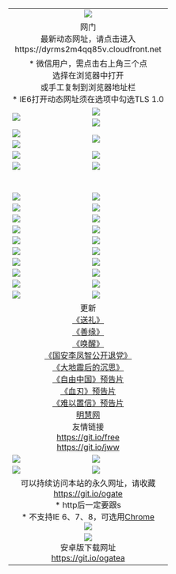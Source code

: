 ﻿<table>
  <tr></tr>
  <tr><td colspan=2 align=center><img src="https://cloud.githubusercontent.com/assets/11880933/13434984/f430fae2-e012-11e5-814f-c2df1e82b247.jpg" /></td></tr>
  <tr><td colspan=2 align=center>网门<br>最新动态网址，请点击进入
<br>https://dyrms2m4qq85v.cloudfront.net
    </td>
  </tr>
  <tr>
    <td colspan=2 align=center>* 微信用户，需点击右上角三个点<br>选择在浏览器中打开<br>或手工复制到浏览器地址栏
    <br>* IE6打开动态网址须在选项中勾选TLS 1.0</td>
  </tr>
  <tr>
    <td rowspan=2><a href="https://dyrms2m4qq85v.cloudfront.net/ogUP.aspx?name=11DKC.mp4&list=11DKC" target="_blank"><img src="https://dyrms2m4qq85v.cloudfront.net/Up/11DKC1.jpg" /></a></td> 
    <td><div><a href="https://dyrms2m4qq85v.cloudfront.net/ogUP.aspx?name=LRWS.mp4&list=LRWS" target="_blank"><img src="https://dyrms2m4qq85v.cloudfront.net/Up/LRWS.jpg" /></a></td>
   </tr>
  <tr>
    <td><a href="https://dyrms2m4qq85v.cloudfront.net/ogNiceVedio.aspx" target="_blank"><img src="https://dyrms2m4qq85v.cloudfront.net/Up/11TGKDY.jpg" /></a></td>
  </tr>
  <tr>
    <td><a href="https://dyrms2m4qq85v.cloudfront.net/ogUP.aspx?name=JQR.mp4&count=2" target="_blank"><img src="https://dyrms2m4qq85v.cloudfront.net/Up/JQR.jpg" /></a></td>   
    <td rowspan=2><a href="https://dyrms2m4qq85v.cloudfront.net/ogUP.aspx?name=JP.mp4&count=9" target="_blank"><img src="https://dyrms2m4qq85v.cloudfront.net/Up/JP.jpg" /></td>
  </tr>
  <tr>
    <td><a href="https://dyrms2m4qq85v.cloudfront.net/ogUP.aspx?name=WH.mp4" target="_blank"><img src="https://dyrms2m4qq85v.cloudfront.net/Up/WH.jpg" /></a></td>
  </tr>
  <tr>
    <td><a href="https://dyrms2m4qq85v.cloudfront.net/ogUP.aspx?name=SSZJ.mp4&list=SSZJ" target="_blank"><img src="https://dyrms2m4qq85v.cloudfront.net/Up/SSZJ.jpg" /></a></td>
    <td><a href="https://dyrms2m4qq85v.cloudfront.net/ogUP.aspx?name=1XQK.mp4&count=13" target="_blank"><img src="https://dyrms2m4qq85v.cloudfront.net/Up/1XQK.jpg" /></a</td>
  </tr>
  <tr>
    <td><a href="https://dyrms2m4qq85v.cloudfront.net/ogUP.aspx?name=ZY.mp4&count=2015|16" target="_blank"><img src="https://dyrms2m4qq85v.cloudfront.net/Up/ZY.jpg" /></a</td>
    <td><a href="https://dyrms2m4qq85v.cloudfront.net/ogUP.aspx?name=XTFY.mp4&count=B|2,A|24" target="_blank"><img src="https://dyrms2m4qq85v.cloudfront.net/Up/XTFY.jpg" /></a></td>
  </tr>
  <tr height="40">
  </tr>
  <tr>
    <td><a href="https://dyrms2m4qq85v.cloudfront.net/ogUP.aspx?name=4EE/QQ.mp4&list=4EEQQ" target="_blank"><img src="https://dyrms2m4qq85v.cloudfront.net/Up/4EE/QQ0.jpg"/></a></td>
    <td><a href="https://dyrms2m4qq85v.cloudfront.net/ogUP.aspx?name=4EE/HQ.mp4&list=4EEHQ" target="_blank"><img src="https://dyrms2m4qq85v.cloudfront.net/Up/4EE/HQ0.jpg"/></a></td>
  </tr>
  <tr>
    <td><a href="https://dyrms2m4qq85v.cloudfront.net/ogUP.aspx?name=4EE/ZG.mp4&list=4EEZG" target="_blank"><img src="https://dyrms2m4qq85v.cloudfront.net/Up/4EE/ZG0.jpg"/></a></td>
    <td><a href="https://dyrms2m4qq85v.cloudfront.net/ogUP.aspx?name=4EE/DJ.mp4&list=4EEDJ" target="_blank"><img src="https://dyrms2m4qq85v.cloudfront.net/Up/4EE/DJ0.jpg"/></a></td>
  </tr>
  <tr>
    <td><a href="https://dyrms2m4qq85v.cloudfront.net/ogUP.aspx?name=4EE/GX.mp4&list=4EEGX" target="_blank"><img src="https://dyrms2m4qq85v.cloudfront.net/Up/4EE/GX0.jpg"/></a></td>
    <td><a href="https://dyrms2m4qq85v.cloudfront.net/ogUP.aspx?name=4EE/HD.mp4&list=4EEHD" target="_blank"><img src="https://dyrms2m4qq85v.cloudfront.net/Up/4EE/HD0.jpg"/></a></td>
  </tr>
  <tr>
    <td><a href="https://dyrms2m4qq85v.cloudfront.net/ogUP.aspx?name=4EE/TX.mp4&list=4EETX" target="_blank"><img src="https://dyrms2m4qq85v.cloudfront.net/Up/4EE/TX0.jpg"/></a></td>
    <td><a href="https://dyrms2m4qq85v.cloudfront.net/ogUP.aspx?name=4EE/WZ.mp4&list=4EEWZ" target="_blank"><img src="https://dyrms2m4qq85v.cloudfront.net/Up/4EE/WZ0.jpg"/></a></td>
  </tr>
  <tr>
    <td><a href="https://dyrms2m4qq85v.cloudfront.net/onUP.aspx?name=https://d1pog55izwmvoe.cloudfront.net/" target="_blank"><img src="https://dyrms2m4qq85v.cloudfront.net/Up/0DTW.jpg"/></a></td>
    <td><a href="https://dyrms2m4qq85v.cloudfront.net/onUP.aspx?name=https://d240ns8up8earz.cloudfront.net/acenter/" target="_blank"><img src="https://dyrms2m4qq85v.cloudfront.net/Up/0TDW.jpg" /></a></td>
  </tr>
  <tr>
    <td><a href="https://dyrms2m4qq85v.cloudfront.net/onUP.aspx?name=https://d4508d6vomz2p.cloudfront.net/gb/nsc413.htm" target="_blank"><img src="https://dyrms2m4qq85v.cloudfront.net/Up/0DJY.jpg" /></a></td>
    <td><a href="https://dyrms2m4qq85v.cloudfront.net/onUP.aspx?name=https://dilo7bqpjb57y.cloudfront.net/xtr/gb/prog204.html" target="_blank"><img src="https://dyrms2m4qq85v.cloudfront.net/Up/0XTR.jpg" /></a></td>
  </tr>
  <tr>
    <td><a href="https://dyrms2m4qq85v.cloudfront.net/onUP.aspx?name=https://d3aj00iefsmfgc.cloudfront.net/" target="_blank"><img src="https://dyrms2m4qq85v.cloudfront.net/Up/0MHW.jpg" /></a></td>
    <td><a href="https://dyrms2m4qq85v.cloudfront.net/onUP.aspx?name=https://d20wz7qt14x5d2.cloudfront.net/" target="_blank"><img src="https://dyrms2m4qq85v.cloudfront.net/Up/0ZJW.jpg" /></a></td>
  </tr>
  <tr>
    <td><a href="https://dyrms2m4qq85v.cloudfront.net/ogUP.aspx?name=0FG.zip" target="_blank"><img src="https://dyrms2m4qq85v.cloudfront.net/Up/0FG.jpg" /></a></td>
    <td><a href="https://dyrms2m4qq85v.cloudfront.net/ogUP.aspx?name=0FGA.apk" target="_blank"><img src="https://dyrms2m4qq85v.cloudfront.net/Up/0FGA.jpg" /></a></td>
  </tr>
  <tr>
    <td><a href="https://dyrms2m4qq85v.cloudfront.net/ogUP.aspx?name=0U.zip" target="_blank"><img src="https://dyrms2m4qq85v.cloudfront.net/Up/0U.jpg" /></a></td>
    <td><a href="https://dyrms2m4qq85v.cloudfront.net/ogUP.aspx?name=0UA.apk" target="_blank"><img src="https://dyrms2m4qq85v.cloudfront.net/Up/0UA.jpg" /></a></td>
  </tr>
  <tr>
    <td><a href="https://dyrms2m4qq85v.cloudfront.net/ogUP.aspx?name=0iPPOTV.zip" target="_blank"><img src="https://dyrms2m4qq85v.cloudfront.net/Up/0iPPOTV.jpg" /></a></td>
    <td><a href="https://dyrms2m4qq85v.cloudfront.net/ogUP.aspx?name=0iNTD.apk" target="_blank"><img src="https://dyrms2m4qq85v.cloudfront.net/Up/0iNTD.jpg" /></a></td>
  </tr>
  <tr>
    <td colspan=2 align=center>更新<br>
      <a href="https://dyrms2m4qq85v.cloudfront.net/ogUP.aspx?name=4ESL.mp4" target="_blank">《送礼》</a><br>
      <a href="https://dyrms2m4qq85v.cloudfront.net/ogUP.aspx?name=4ESY.mp4" target="_blank">《善缘》</a><br>
      <a href="https://dyrms2m4qq85v.cloudfront.net/ogUP.aspx?name=4EHX.mp4" target="_blank">《唤醒》</a><br>
      <a href="https://dyrms2m4qq85v.cloudfront.net/ogUP.aspx?name=4LFZ.mp4" target="_blank">《国安李凤智公开退党》</a><br>
      <a href="https://dyrms2m4qq85v.cloudfront.net/ogUP.aspx?name=4DDZHDCS.mp4" target="_blank">《大地震后的沉思》</a><br>
      <a href="https://dyrms2m4qq85v.cloudfront.net/ogUP.aspx?name=11ZYZG0.mp4" target="_blank">《自由中国》预告片</a><br>
      <a href="https://dyrms2m4qq85v.cloudfront.net/ogUP.aspx?name=11XR.mp4" target="_blank">《血刃》预告片</a><br>
      <a href="https://dyrms2m4qq85v.cloudfront.net/ogUP.aspx?name=11NYZX.mp4&count=2" target="_blank">《难以置信》预告片</a><br>
      <a href="https://dyrms2m4qq85v.cloudfront.net/onUP.aspx?name=https://www.minghui.org/" target="_blank">明慧网</a><br>
      友情链接<br>
      <a href="https://dyrms2m4qq85v.cloudfront.net/onUP.aspx?name=https://git.io/free" target="_blank">https://git.io/free</a><br>
      <a href="https://dyrms2m4qq85v.cloudfront.net/onUP.aspx?name=https://git.io/jww" target="_blank">https://git.io/jww</a></td>
    </td>
  </tr>
  <tr>
    <td><a href="https://dyrms2m4qq85v.cloudfront.net/ogNice.aspx" target="_blank"><img src="https://dyrms2m4qq85v.cloudfront.net/Up/0WCYY.jpg" /></a></td>
    <td><a href="https://dyrms2m4qq85v.cloudfront.net/onCO.aspx?ob=600事物&op=增删改&args=WH1~%23类型6新闻%7c%23类型6评论&mode=" target="_blank"><img src="https://dyrms2m4qq85v.cloudfront.net/Up/0WZTT.jpg" /></a></td> 
  </tr>
  <tr>
    <td><a href="https://dyrms2m4qq85v.cloudfront.net/ogDY.aspx" target="_blank"><img src="https://dyrms2m4qq85v.cloudfront.net/Up/0FK.jpg" /></a></td>
    <td><a href="https://dyrms2m4qq85v.cloudfront.net/ogST.aspx" target="_blank"><img src="https://dyrms2m4qq85v.cloudfront.net/Up/0ST.jpg" /></a></td> 
  </tr>
  <tr>
    <td colspan=2 align=center>可以持续访问本站的永久网址，请收藏<br/><a href="https://git.io/ogate" target="_blank">https://git.io/ogate</a><br/>* http后一定要跟s<br/>* 不支持IE 6、7、8，可选用<a href="https://dyrms2m4qq85v.cloudfront.net/ogUP.aspx?name=0ChromePortable.zip">Chrome</a><br/><a href="https://dyrms2m4qq85v.cloudfront.net/Up/0WMGDL2.png" target="_blank"><img src="https://dyrms2m4qq85v.cloudfront.net/Up/0WMGD2.png"/></a></td>
  </tr>
  <tr>
    <td colspan=2 align=center><a href="https://dyrms2m4qq85v.cloudfront.net/ogUP.aspx?name=0oGate.apk" target="_blank"><img src="https://cloud.githubusercontent.com/assets/11880933/13720399/75e143ee-e842-11e5-9f0a-1421f423c80f.jpg" /></a><br>安卓版下载网址<br><a href="https://git.io/ogatea">https://git.io/ogatea</a></td>
  </tr>
  <!--tr>
    <td colspan=2 align=center>可能失效的动态网址
    </td>
  </tr-->
</table>
